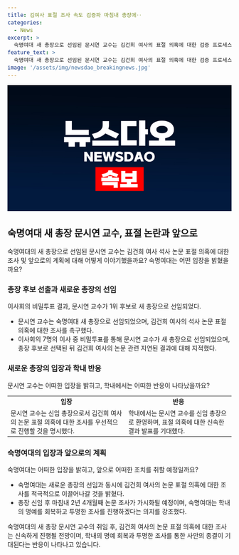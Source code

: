 ```yaml
---
title: 김여사 표절 조사 속도 검증파 마침내 총장에‥
categories:
  - News
excerpt: >
  숙명여대 새 총장으로 선임된 문시연 교수는 김건희 여사의 표절 의혹에 대한 검증 프로세스를 가속화할 것으로 예상됩니다. 새로운 총장은 학교의 위상 향상을 위해 노력하겠다고 밝혀, 학내외에서 기대를 받고 있습니다. 김 여사 논문의 검증이 늦어지자 현 총장에 대한 비판이 커지고 있으며, 문시연 교수에게 많은 지지를 보내는 학생들도 기대를 표현하고 있습니다. MBC뉴스 송재원이었습니다.
feature_text: >
  숙명여대 새 총장으로 선임된 문시연 교수는 김건희 여사의 표절 의혹에 대한 검증 프로세스를 가속화할 것으로 예상됩니다. 새로운 총장은 학교의 위상 향상을 위해 노력하겠다고 밝혀, 학내외에서 기대를 받고 있습니다. 김 여사 논문의 검증이 늦어지자 현 총장에 대한 비판이 커지고 있으며, 문시연 교수에게 많은 지지를 보내는 학생들도 기대를 표현하고 있습니다. MBC뉴스 송재원이었습니다.
image: '/assets/img/newsdao_breakingnews.jpg'
---
```


<p><img src="/assets/img/newsdao_breakingnews.jpg" alt="firstkoreanews 속보" /></p>

<h2 data-ke-size="size26">숙명여대 새 총장 문시연 교수, 표절 논란과 앞으로</h2>

<p data-ke-size="size16">숙명여대의 새 총장으로 선임된 문시연 교수는 김건희 여사 석사 논문 표절 의혹에 대한 조사 및 앞으로의 계획에 대해 어떻게 이야기했을까요? 숙명여대는 어떤 입장을 밝혔을까요?</p>

<h3>총장 후보 선출과 새로운 총장의 선임</h3>

<p data-ke-size="size16">이사회의 비밀투표 결과, 문시연 교수가 1위 후보로 새 총장으로 선임되었다.</p>

<ul>
  <li>문시연 교수는 숙명여대 새 총장으로 선임되었으며, 김건희 여사의 석사 논문 표절 의혹에 대한 조사를 촉구했다.</li>
  <li>이사회의 7명의 이사 중 비밀투표를 통해 문시연 교수가 새 총장으로 선임되었으며, 총장 후보로 선택된 뒤 김건희 여사의 논문 관련 지연된 결과에 대해 지적했다.</li>
</ul>

<h3>새로운 총장의 입장과 학내 반응</h3>

<p data-ke-size="size16">문시연 교수는 어떠한 입장을 밝히고, 학내에서는 어떠한 반응이 나타났을까요?</p>

<table>
  <tr>
    <td style="text-align: center; height: 17px;"><b>입장</b></td>
    <td style="text-align: center; height: 17px;"><b>반응</b></td>
  </tr>
  <tr>
    <td>문시연 교수는 신임 총장으로서 김건희 여사의 논문 표절 의혹에 대한 조사를 우선적으로 진행할 것을 명시했다.</td>
    <td>학내에서는 문시연 교수를 신임 총장으로 환영하며, 표절 의혹에 대한 신속한 결과 발표를 기대했다.</td>
  </tr>
</table>

<h3>숙명여대의 입장과 앞으로의 계획</h3>

<p data-ke-size="size16">숙명여대는 어떠한 입장을 밝히고, 앞으로 어떠한 조치를 취할 예정일까요?</p>

<ul>
  <li>숙명여대는 새로운 총장의 선임과 동시에 김건희 여사의 논문 표절 의혹에 대한 조사를 적극적으로 이끌어나갈 것을 밝혔다.</li>
  <li>총장 신임 후 마침내 2년 4개월째 논문 조사가 가시화될 예정이며, 숙명여대는 학내의 명예를 회복하고 투명한 조사를 진행하겠다는 의지를 강조했다.</li>
</ul>

<p data-ke-size="size16">숙명여대의 새 총장 문시연 교수의 취임 후, 김건희 여사의 논문 표절 의혹에 대한 조사는 신속하게 진행될 전망이며, 학내의 명예 회복과 투명한 조사를 통한 사안의 종결이 기대된다는 반응이 나타나고 있습니다.</p>

